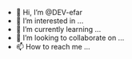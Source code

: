 - 👋 Hi, I’m @DEV-efar
- 👀 I’m interested in ...
- 🌱 I’m currently learning ...
- 💞️ I’m looking to collaborate on ...
- 📫 How to reach me ...

<!---
DEV-efar/DEV-efar is a ✨ special ✨ repository because its `README.md` (this file) appears on your GitHub profile.
You can click the Preview link to take a look at your changes.
--->
